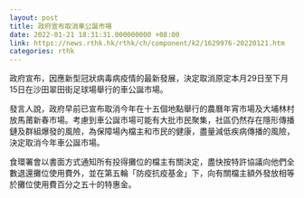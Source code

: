 ```yaml
---
layout: post
title: 政府宣布取消車公誕市場
date: 2022-01-21 18:31:31.000000000 +08:00
link: https://news.rthk.hk/rthk/ch/component/k2/1629976-20220121.htm
categories: rthk
---
```


政府宣布，因應新型冠狀病毒病疫情的最新發展，決定取消原定本月29日至下月15日在沙田翠田街足球場舉行的車公誕市場。

發言人說，政府早前已宣布取消今年在十五個地點舉行的農曆年宵市場及大埔林村放馬莆新春市場。考慮到車公誕市場可能有大批市民聚集，社區仍然存在隱形傳播鏈及群組爆發的風險，為保障場內檔主和市民的健康，盡量減低疾病傳播的風險，決定取消今年車公誕市場。

食環署會以書面方式通知所有投得攤位的檔主有關決定，盡快按特許協議向他們全數退還攤位使用費外，並在第五輪「防疫抗疫基金」下，向有關檔主額外發放相等於攤位使用費百分之五十的特惠金。

